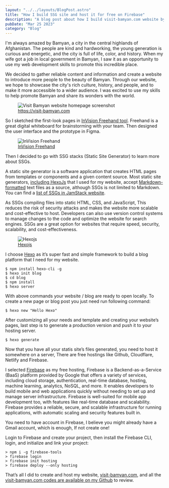 ```yaml
---
layout: "../../layouts/BlogPost.astro"
title: "How I build SSG site and host it for free on Firebase"
description: "A blog post about how I build visit-bamyan.com website by Hexojs, a SSG blog framework and host it on Google FIrebase."
pubDate: "Mar 25 2023"
category: "Blog"
---
```


I'm always amazed by Bamyan, a city in the central highlands of Afghanistan. The people are kind and hardworking, the young generation is curious and energetic, and the city is full of life, color, and history. When my wife got a job in local government in Bamyan, I saw it as an opportunity to use my web development skills to promote this incredible place.

We decided to gather reliable content and information and create a website to introduce more people to the beauty of Bamyan. Through our website, we hope to showcase the city's rich culture, history, and people, and to make it more accessible to a wider audience. I was excited to use my skills to help promote Bamyan and share its wonders with the world.

<figure class="image">
  <img src="/blog/visit-bamyan.com.jpg" alt="Visit Bamyan website homepage screenshot">
  <figcaption><a href="https://visit-bamyan.com">https://visit-bamyan.com</a></figcaption>
</figure>

So I sketched the first-look pages in [InVision Freehand tool](https://www.invisionapp.com/inside-design/freehand-online-whiteboard-for-everyone/). Freehand is a great digital whiteboard for brainstorming with your team. Then designed the user interface and the prototype in Figma.

<figure class="image">
  <img src="/blog/invision-freehand.png" alt="InVision Freehand">
  <figcaption><a href="https://freehandapp.com">InVision Freehand</a></figcaption>
</figure>

Then I decided to go with SSG stacks (Static Site Generator) to learn more about SSGs.

A static site generator is a software application that creates HTML pages from templates or components and a given content source. Most static site generators, [including HexoJs](https://github.com/hexojs/hexo) that I used for my website, accept [Markdown-formatted](https://daringfireball.net/projects/markdown/) text files as a source, although SSGs is not limited to Markdown. You can find a [list of SSGs in JamStack website](https://jamstack.org/generators/).

As SSGs compiling files into static HTML, CSS, and JavaScript, This reduces the risk of security attacks and makes the website more scalable and cost-effective to host. Developers can also use version control systems to manage changes to the code and optimize the website for search engines. SSGs are a great option for websites that require speed, security, scalability, and cost-effectiveness.

<figure class="image">
  <img src="/blog/hexo-js.png" alt="Hexojs">
  <figcaption><a href="https://github.com/hexojs/hexo">Hexojs</a></figcaption>
</figure>

I choose [Hexo](https://hexo.io/) as it’s super fast and simple framework to build a blog platform that I need for my website.

```
$ npm install hexo-cli -g
$ hexo init blog
$ cd blog
$ npm install
$ hexo server
```

With above commands your website / blog are ready to open locally. To create a new page or blog post you just need run following command:

```
$ hexo new "Hello Hexo"
```

After customizing all your needs and template and creating your website’s pages, last step is to generate a production version and push it to your hosting server.

```
$ hexo generate
```

Now that you have all your statis site’s files generated, you need to host it somewhere on a server, There are free hostings like Github, Cloudflare, Netlify and Firebase.

I selected [Firebase](https://firebase.google.com/) as my free hosting, Firebase is a Backend-as-a-Service (BaaS) platform provided by Google that offers a variety of services, including cloud storage, authentication, real-time database, hosting, machine learning, analytics, NoSQL, and more. It enables developers to build mobile and web applications quickly without needing to set up and manage server infrastructure. Firebase is well-suited for mobile app development too, with features like real-time database and scalability. Firebase provides a reliable, secure, and scalable infrastructure for running applications, with automatic scaling and security features built in.

You need to have account in Firebase, I believe you might already have a Gmail account, which is enough, If not create one!

Login to Firebase and create your project, then install the Firebase CLI, login, and initialize and link your project:

```
> npm i -g firebase-tools
> firebase login
> firebase init hosting
> firebase deploy --only hosting
```

That’s all I did to create and host my website, [visit-bamyan.com](https://visit-bamyan.com/), and all the [visit-bamyan.com codes are available on my Github](https://github.com/rezahedi/visit-bamyan.com) to review.
